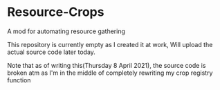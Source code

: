 # Resource-Crops
A mod for automating resource gathering

This repository is currently empty as I created it at work,
Will upload the actual source code later today.

Note that as of writing this(Thursday 8 April 2021),
the source code is broken atm as I'm in the middle of
completely rewriting my crop registry function
